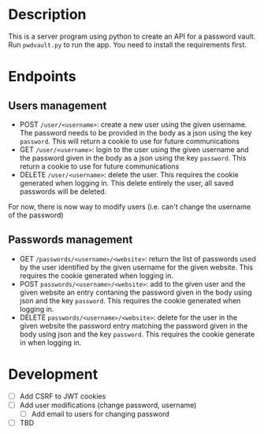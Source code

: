 # Description

This is a server program using python to create an API for a password vault. Run `pwdvault.py` to run the app. You need to install the requirements first.

# Endpoints

## Users management
- POST `/user/<username>`: create a new user using the given username. The password needs to be provided in the body as a json using the key `password`. This will return a cookie to use for future communications
- GET `/user/<username>`: login to the user using the given username and the password given in the body as a json using the key `password`. This return a cookie to use for future communications
- DELETE `/user/<username>`: delete the user. This requires the cookie generated when logging in. This delete entirely the user, all saved passwords will be deleted.

For now, there is now way to modify users (i.e. can't change the username of the password)

## Passwords management

- GET `/passwords/<username>/<website>`: return the list of passwords used by the user identified by the given username for the given website. This requires the cookie generated when logging in.
- POST `passwords/<username>/<website>`: add to the given user and the given website an entry contaning the password given in the body using json and the key `password`. This requires the cookie generated when logging in.
- DELETE `passwords/<username>/<website>`: delete for the user in the given website the password entry matching the password given in the body using json and the key `password`. This requires the cookie generate in when logging in. 

# Development

- [ ] Add CSRF to JWT cookies
- [ ] Add user modifications (change password, username)
    - [ ] Add email to users for changing password
- [ ] TBD
